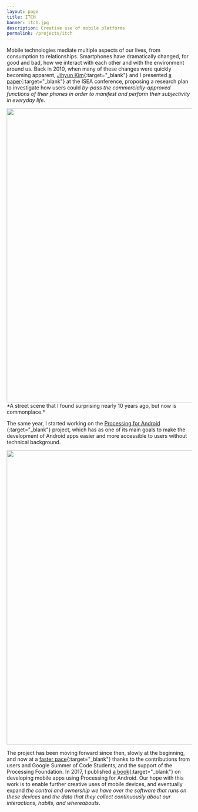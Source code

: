 ```yaml
---
layout: page
title: ITCH
banner: itch.jpg
description: Creative use of mobile platforms
permalink: /projects/itch
---
```


Mobile technologies mediate multiple aspects of our lives, from consumption to relationships. Smartphones have dramatically changed, for good and bad, how we interact with each other and with the environment around us. Back in 2010, when many of these changes were quickly becoming apparent, [Jihyun Kim](https://cargocollective.com/jihyunkim){:target="_blank"} and I presented [a paper](http://portfolio.andrescolubri.net/articles/isea2010_proceedings_itch_kim_colubri.pdf){:target="_blank"} at the ISEA conference, proposing a research plan to investigate how users could _by-pass the commercially-approved functions of their phones in order to manifest and perform their subjectivity in everyday life_.

<img width="800" src="http://portfolio.andrescolubri.net/images/itch1.jpg" style="background:none; border:none; box-shadow:none"/>
*A street scene that I found surprising nearly 10 years ago, but now is commonplace.*

The same year, I started working on the [Processing for Android ](http://android.processing.org/){:target="_blank"} project, which has as one of its main goals to make the development of Android apps easier and more accessible to users without technical background.

<img width="800" src="http://portfolio.andrescolubri.net/images/itch2.jpg" style="background:none; border:none; box-shadow:none"/>

The project has been moving forward since then, slowly at the beginning, and now at a [faster pace](https://medium.com/processing-foundation/the-new-processing-for-android-d149780d8fa){:target="_blank"} thanks to the contributions from users and Google Summer of Code Students, and the support of the Processing Foundation. In 2017, I published [a book](http://andrescolubri.net/androidbook/){:target="_blank"} on developing mobile apps using Processing for Android. Our hope with this work is to enable further creative uses of mobile devices, and eventually expand _the control and ownership we have over the software that runs on these devices_ and _the data that they collect continuously about our interactions, habits, and whereabouts_.
